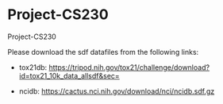 # Project-CS230
Project-CS230

Please download the sdf datafiles from the following links:

* tox21db: https://tripod.nih.gov/tox21/challenge/download?id=tox21_10k_data_allsdf&sec=

* ncidb: https://cactus.nci.nih.gov/download/nci/ncidb.sdf.gz
